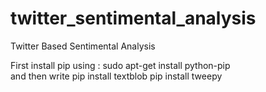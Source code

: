 # twitter_sentimental_analysis
Twitter Based Sentimental Analysis


First install pip using : sudo apt-get install python-pip  
and then write 
pip install textblob
pip install tweepy
























